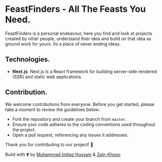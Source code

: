 # FeastFinders - All The Feasts You Need.

FeastFinders is a personal endeavour, here you find and look at projects created by other people, understand thier idea and build on that idea as ground work for yours. Its a place of never ending ideas.

## Technologies.

-   **Next.js**: Next.js is a React framework for building server-side rendered (SSR) and static web applications.

## Contribution.

We welcome contributions from everyone. Before you get started, please take a moment to review the guidelines below:

-   Fork the repository and create your branch from `master`.
-   Ensure your code adheres to the coding conventions used throughout the project.
-   Open a pull request, referencing any issues it addresses.

Thank you for contributing to our project! 🎉

Build with ❣️ by [Muhammad Imtiaz Hussain](https://github.com/imtiaz0307) & [Zain-Khoso](https://github.com/Zain-Khoso)
